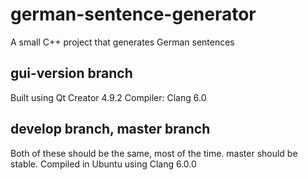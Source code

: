 # german-sentence-generator
A small C++ project that generates German sentences

## gui-version branch
Built using Qt Creator 4.9.2
Compiler: Clang 6.0

## develop branch, master branch
Both of these should be the same, most of the time. master should be stable.
Compiled in Ubuntu using Clang 6.0.0
